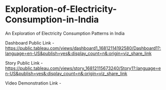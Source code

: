 # Exploration-of-Electricity-Consumption-in-India
An Exploration of Electricity Consumption Patterns in India



Dashboard Public Link - https://public.tableau.com/views/dashboard1_16812114192580/Dashboard1?:language=en-US&publish=yes&:display_count=n&:origin=viz_share_link

Story Public Link - https://public.tableau.com/views/story_16812115673240/Story1?:language=en-US&publish=yes&:display_count=n&:origin=viz_share_link

Video Demonstration Link - 
